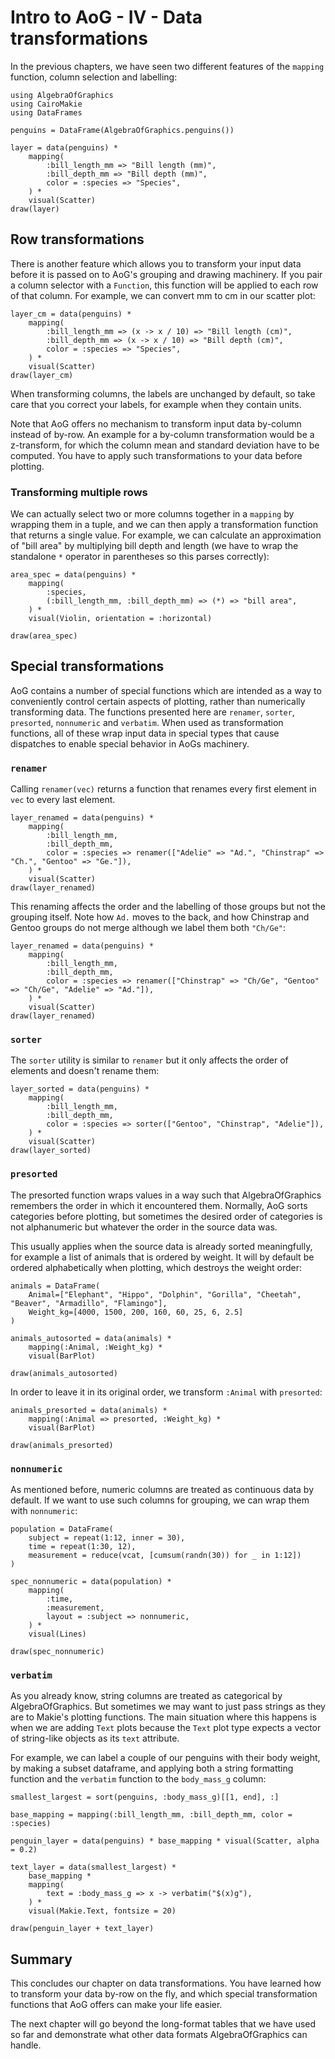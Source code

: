 # Intro to AoG - IV - Data transformations

In the previous chapters, we have seen two different features of the `mapping` function, column selection and labelling:

```@example tut
using AlgebraOfGraphics
using CairoMakie
using DataFrames

penguins = DataFrame(AlgebraOfGraphics.penguins())

layer = data(penguins) *
    mapping(
        :bill_length_mm => "Bill length (mm)",
        :bill_depth_mm => "Bill depth (mm)",
        color = :species => "Species",
    ) *
    visual(Scatter)
draw(layer)
```

## Row transformations

There is another feature which allows you to transform your input data before it is passed on to AoG's grouping and drawing machinery.
If you pair a column selector with a `Function`, this function will be applied to each row of that column.
For example, we can convert mm to cm in our scatter plot:


```@example tut
layer_cm = data(penguins) *
    mapping(
        :bill_length_mm => (x -> x / 10) => "Bill length (cm)",
        :bill_depth_mm => (x -> x / 10) => "Bill depth (cm)",
        color = :species => "Species",
    ) *
    visual(Scatter)
draw(layer_cm)
```

When transforming columns, the labels are unchanged by default, so take care that you correct your labels, for example when they contain units.

Note that AoG offers no mechanism to transform input data by-column instead of by-row. An example for a by-column transformation would be a z-transform, for which the column mean and standard deviation have to be computed. You have to apply such transformations to your data before plotting.

### Transforming multiple rows

We can actually select two or more columns together in a `mapping` by wrapping them in a tuple, and we can then apply a transformation function that returns a single value.
For example, we can calculate an approximation of "bill area" by multiplying bill depth and length (we have to wrap the standalone `*` operator in parentheses so this parses correctly):

```@example tut
area_spec = data(penguins) *
    mapping(
        :species,
        (:bill_length_mm, :bill_depth_mm) => (*) => "bill area",
    ) *
    visual(Violin, orientation = :horizontal)

draw(area_spec)
```

## Special transformations

AoG contains a number of special functions which are intended as a way to conveniently control certain aspects of plotting, rather than numerically transforming data.
The functions presented here are `renamer`, `sorter`, `presorted`, `nonnumeric` and `verbatim`.
When used as transformation functions, all of these wrap input data in special types that cause dispatches to enable special behavior in AoGs machinery.

### `renamer`

Calling `renamer(vec)` returns a function that renames every first element in `vec` to every last element.

```@example tut
layer_renamed = data(penguins) *
    mapping(
        :bill_length_mm,
        :bill_depth_mm,
        color = :species => renamer(["Adelie" => "Ad.", "Chinstrap" => "Ch.", "Gentoo" => "Ge."]),
    ) *
    visual(Scatter)
draw(layer_renamed)
```

This renaming affects the order and the labelling of those groups but not the grouping itself. Note how `Ad.` moves to the back, and how Chinstrap and Gentoo groups do not merge although we label them both `"Ch/Ge"`:

```@example tut
layer_renamed = data(penguins) *
    mapping(
        :bill_length_mm,
        :bill_depth_mm,
        color = :species => renamer(["Chinstrap" => "Ch/Ge", "Gentoo" => "Ch/Ge", "Adelie" => "Ad."]),
    ) *
    visual(Scatter)
draw(layer_renamed)
```

### `sorter`

The `sorter` utility is similar to `renamer` but it only affects the order of elements and doesn't rename them:

```@example tut
layer_sorted = data(penguins) *
    mapping(
        :bill_length_mm,
        :bill_depth_mm,
        color = :species => sorter(["Gentoo", "Chinstrap", "Adelie"]),
    ) *
    visual(Scatter)
draw(layer_sorted)
```

### `presorted`

The presorted function wraps values in a way such that AlgebraOfGraphics remembers the order in which it encountered them. Normally, AoG sorts categories before plotting, but sometimes the desired order of categories is not alphanumeric but whatever the order in the source data was.

This usually applies when the source data is already sorted meaningfully, for example a list of animals that is ordered by weight. It will by default be ordered alphabetically when plotting, which destroys the weight order:

```@example tut
animals = DataFrame(
    Animal=["Elephant", "Hippo", "Dolphin", "Gorilla", "Cheetah", "Beaver", "Armadillo", "Flamingo"],
    Weight_kg=[4000, 1500, 200, 160, 60, 25, 6, 2.5]
)

animals_autosorted = data(animals) *
    mapping(:Animal, :Weight_kg) *
    visual(BarPlot)

draw(animals_autosorted)
```

In order to leave it in its original order, we transform `:Animal` with `presorted`:

```@example tut
animals_presorted = data(animals) *
    mapping(:Animal => presorted, :Weight_kg) *
    visual(BarPlot)

draw(animals_presorted)
```

### `nonnumeric`

As mentioned before, numeric columns are treated as continuous data by default.
If we want to use such columns for grouping, we can wrap them with `nonnumeric`:

```@example tut
population = DataFrame(
    subject = repeat(1:12, inner = 30),
    time = repeat(1:30, 12),
    measurement = reduce(vcat, [cumsum(randn(30)) for _ in 1:12])
)

spec_nonnumeric = data(population) *
    mapping(
        :time,
        :measurement,
        layout = :subject => nonnumeric,
    ) *
    visual(Lines)

draw(spec_nonnumeric)
```

### `verbatim`

As you already know, string columns are treated as categorical by AlgebraOfGraphics. But sometimes we may want to just pass strings as they are to Makie's plotting functions. The main situation where this happens is when we are adding `Text` plots because the `Text` plot type expects a vector of string-like objects as its `text` attribute.

For example, we can label a couple of our penguins with their body weight, by making a subset dataframe, and applying both a string formatting function and the `verbatim` function to the `body_mass_g` column:

```@example tut
smallest_largest = sort(penguins, :body_mass_g)[[1, end], :]

base_mapping = mapping(:bill_length_mm, :bill_depth_mm, color = :species)

penguin_layer = data(penguins) * base_mapping * visual(Scatter, alpha = 0.2)

text_layer = data(smallest_largest) *
    base_mapping *
    mapping(
        text = :body_mass_g => x -> verbatim("$(x)g"),
    ) *
    visual(Makie.Text, fontsize = 20)

draw(penguin_layer + text_layer)
```

## Summary

This concludes our chapter on data transformations. You have learned how to transform your data by-row on the fly, and which special transformation functions that AoG offers can make your life easier.

The next chapter will go beyond the long-format tables that we have used so far and demonstrate what other data formats AlgebraOfGraphics can handle.